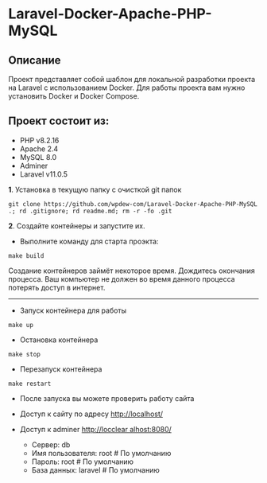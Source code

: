 # Laravel-Docker-Apache-PHP-MySQL

## Описание

Проект представляет собой шаблон для локальной разработки проекта на Laravel с использованием Docker.
Для работы проекта вам нужно установить Docker и Docker Compose. 


## Проект состоит из:

* PHP v8.2.16
* Apache 2.4
* MySQL 8.0
* Adminer
* Laravel v11.0.5

**1**. Установка в текущую папку с очисткой git папок 
```
git clone https://github.com/wpdew-com/Laravel-Docker-Apache-PHP-MySQL .; rd .gitignore; rd readme.md; rm -r -fo .git
```

**2**. Создайте контейнеры и запустите их.

* Выполните команду для старта проэкта:

```shell script
make build
```

Создание контейнеров займёт некоторое время. Дождитесь окончания процесса. Ваш компьютер не должен во время данного процесса потерять доступ в интернет.  
<hr/>

* Запуск контейнера для работы
```shell script
make up
```
* Остановка контейнера
```shell script
make stop
```

* Перезапуск контейнера
```shell script
make restart
```

* После запуска вы можете проверить работу сайта

* Доступ к сайту по адресу [http://localhost/](http://localhost/)
* Доступ к adminer [http://locclear
alhost:8080/](http://localhost:8080/) 
    
    - Сервер: db
    - Имя пользователя: root # По умолчанию
    - Пароль: root # По умолчанию
    - База данных: laravel # По умолчанию
